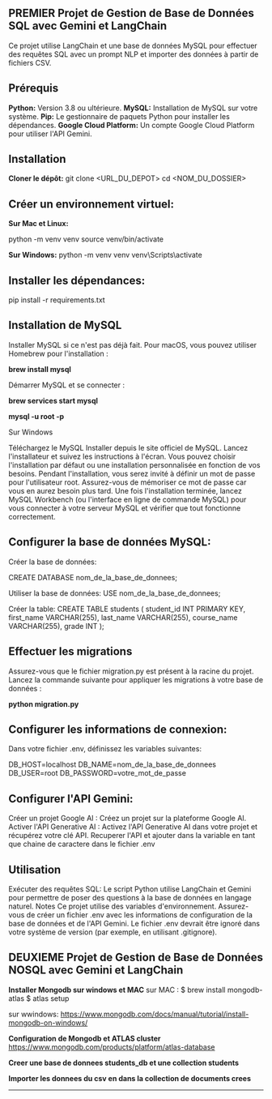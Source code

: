 ## PREMIER Projet de Gestion de Base de Données SQL avec Gemini et LangChain

Ce projet utilise LangChain et une base de données MySQL pour effectuer des requêtes SQL avec un prompt NLP et importer des données à partir de fichiers CSV.

## Prérequis

 **Python:** Version 3.8 ou ultérieure.
 **MySQL:**  Installation de MySQL sur votre système.
 **Pip:**  Le gestionnaire de paquets Python pour installer les dépendances. 
 **Google Cloud Platform:**  Un compte Google Cloud Platform pour utiliser l'API Gemini.

## Installation

**Cloner le dépôt:**
   git clone <URL_DU_DEPOT>
   cd <NOM_DU_DOSSIER>



## Créer un environnement virtuel:
**Sur Mac et Linux:**

python -m venv venv
source venv/bin/activate


**Sur Windows:**
python -m venv venv
venv\Scripts\activate



## Installer les dépendances:
pip install -r requirements.txt

## Installation de MySQL
Installer MySQL si ce n'est pas déjà fait. Pour macOS, vous pouvez utiliser Homebrew pour l'installation :

**brew install mysql**

Démarrer MySQL et se connecter :

**brew services start mysql**

**mysql -u root -p** 

Sur Windows

Téléchargez le MySQL Installer depuis le site officiel de MySQL.
Lancez l'installateur et suivez les instructions à l'écran. Vous pouvez choisir l'installation par défaut ou une installation personnalisée en fonction de vos besoins.
Pendant l'installation, vous serez invité à définir un mot de passe pour l'utilisateur root. Assurez-vous de mémoriser ce mot de passe car vous en aurez besoin plus tard.
Une fois l'installation terminée, lancez MySQL Workbench (ou l'interface en ligne de commande MySQL) pour vous connecter à votre serveur MySQL et vérifier que tout fonctionne correctement.
## Configurer la base de données MySQL:
Créer la base de données:

CREATE DATABASE nom_de_la_base_de_donnees;

Utiliser la base de données:
USE nom_de_la_base_de_donnees;


Créer la table:
CREATE TABLE students (
    student_id INT PRIMARY KEY,
    first_name VARCHAR(255),
    last_name VARCHAR(255),
    course_name VARCHAR(255),
    grade INT
);

## Effectuer les migrations
Assurez-vous que le fichier migration.py est présent à la racine du projet. Lancez la commande suivante pour appliquer les migrations à votre base de données :

**python migration.py**

## Configurer les informations de connexion:
Dans votre fichier .env, définissez les variables suivantes:


DB_HOST=localhost
DB_NAME=nom_de_la_base_de_donnees
DB_USER=root
DB_PASSWORD=votre_mot_de_passe


## Configurer l'API Gemini:

Créer un projet Google AI : Créez un projet sur la plateforme Google AI.
Activer l'API Generative AI : Activez l'API Generative AI dans votre projet et récupérez votre clé API.
Recuperer l'API et ajouter dans la variable en tant que chaine de caractere dans le fichier .env

## Utilisation

Exécuter des requêtes SQL: Le script Python utilise LangChain et Gemini pour permettre de poser des questions à la base de données en langage naturel.
Notes
Ce projet utilise des variables d'environnement. Assurez-vous de créer un fichier .env avec les informations de configuration de la base de données et de l'API Gemini.
Le fichier .env devrait être ignoré dans votre système de version (par exemple, en utilisant .gitignore).


## DEUXIEME Projet de Gestion de Base de Données NOSQL avec Gemini et LangChain

**Installer Mongodb sur windows et MAC**
sur MAC : 
$ brew install mongodb-atlas
$ atlas setup

sur wwindows: https://www.mongodb.com/docs/manual/tutorial/install-mongodb-on-windows/

**Configuration de Mongodb et ATLAS cluster**
https://www.mongodb.com/products/platform/atlas-database

**Creer une base de donnees students_db et une collection students**

**Importer les donnees du csv en dans la collection de documents crees**

****
